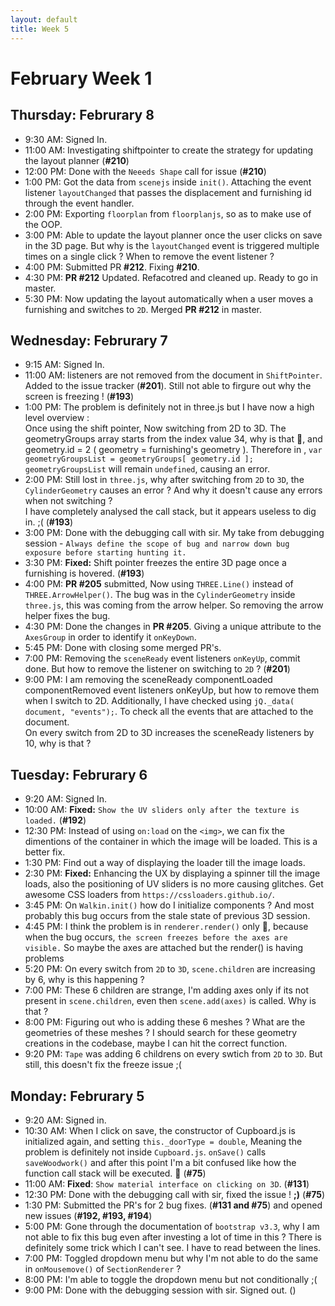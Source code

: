 ```yaml
---
layout: default
title: Week 5
---
```

# **February Week 1**
## **Thursday: Februrary 8**
- 9:30  AM: Signed In.
- 11:00 AM: Investigating shiftpointer to create the strategy for updating the layout planner (**#210**)
- 12:00 PM: Done with the `Neeeds Shape` call for issue (**#210**)
- 1:00  PM: Got the data from `scenejs` inside `init()`. Attaching the event listener `layoutChanged` that passes the displacement and furnishing id through the event handler.
- 2:00  PM: Exporting `floorplan` from `floorplanjs`, so as to make use of the OOP.
- 3:00  PM: Able to update the layout planner once the user clicks on save in the 3D page. But why is the `layoutChanged` event is triggered multiple times on a single click ? When to remove the event listener ?
- 4:00  PM: Submitted PR **#212**. Fixing **#210**.
- 4:30  PM: **PR #212** Updated. Refacotred and cleaned up. Ready to go in master.
- 5:30  PM: Now updating the layout automatically when a user moves a furnishing and switches to `2D`. Merged **PR #212** in master.

## **Wednesday: Februrary 7**
- 9:15  AM: Signed In.
- 11:00 AM: listeners are not removed from the document in `ShiftPointer`. Added to the issue tracker (**#201**). Still not able to firgure out why the screen is freezing ! (**#193**)
- 1:00  PM: The problem is definitely not in three.js but I have now a high level overview :<br>
Once using the shift pointer, Now switching from 2D to 3D. The geometryGroups array starts from the index value 34, why is that 🤔, and geometry.id = 2 ( geometry = furnishing's geometry ). Therefore in , `var geometryGroupsList = geometryGroups[ geometry.id ];`
`geometryGroupsList` will remain `undefined`, causing an error.
- 2:00  PM: Still lost in `three.js`, why after switching from `2D` to `3D`, the `CylinderGeometry` causes an error ? And why it doesn't cause any errors when not switching ?<br>
I have completely analysed the call stack, but it appears useless to dig in. ;( (**#193**)
- 3:00  PM: Done with the debugging call with sir. My take from debugging session - `Always define the scope of bug and narrow down bug exposure before starting hunting it.`
- 3:30  PM: **Fixed:** Shift pointer freezes the entire 3D page once a furnishing is hovered. (**#193**)
- 4:00  PM: **PR #205** submitted, Now using `THREE.Line()` instead of `THREE.ArrowHelper()`. The bug was in the `CylinderGeometry` inside `three.js`, this was coming from the arrow helper. So removing the arrow helper fixes the bug.
- 4:30  PM: Done the changes in **PR #205**. Giving a unique attribute to the `AxesGroup` in order to identify it `onKeyDown`.
- 5:45  PM: Done with closing some merged PR's.
- 7:00  PM: Removing the `sceneReady` event listeners `onKeyUp`, commit done. But how to remove the listener on switching to `2D` ? (**#201**)
- 9:00  PM: I am removing the sceneReady componentLoaded componentRemoved event listeners onKeyUp, but how to remove them when I switch to 2D. Additionally, I have checked using `jQ._data( document, "events");`. To check all the events that are attached to the document.<br>
On every switch from 2D to 3D increases the sceneReady listeners by 10, why is that ?
 
## **Tuesday: Februrary 6**
- 9:20  AM: Signed In.
- 10:00 AM: **Fixed:** `Show the UV sliders only after the texture is loaded.` (**#192**)
- 12:30 PM: Instead of using `on:load` on the `<img>`, we can fix the dimentions of the container in which the image will be loaded. This is a better fix.
- 1:30  PM: Find out a way of displaying the loader till the image loads.
- 2:30  PM: **Fixed:** Enhancing the UX by displaying a spinner till the image loads, also the positioning of UV sliders is no more causing glitches. Get awesome CSS loaders from `https://cssloaders.github.io/`.
- 3:45  PM: On `Walkin.init()` how do I initialize components ? And most probably this bug occurs from the stale state of previous 3D session.
- 4:45  PM: I think the problem is in `renderer.render()` only 🤔, because when the bug occurs, `the screen freezes before the axes are visible.` So maybe the axes are attached but the render() is having problems
- 5:20  PM: On every switch from `2D` to `3D`, `scene.children` are increasing by 6, why is this happening ?
- 7:00  PM: These 6 children are strange, I'm adding axes only if its not present in `scene.children`, even then `scene.add(axes)` is called. Why is that ?
- 8:00  PM: Figuring out who is adding these 6 meshes ? What are the geometries of these meshes ? I should search for these geometry creations in the codebase, maybe I can hit the correct function.
- 9:20  PM: `Tape` was adding 6 childrens on every swtich from `2D` to `3D`. But still, this doesn't fix the freeze issue ;(

## **Monday: Februrary 5**
- 9:20  AM: Signed in.
- 10:30 AM: When I click on save, the constructor of Cupboard.js is initialized again, and setting `this._doorType = double`,
Meaning the problem is definitely not inside `Cupboard.js`. `onSave()` calls `saveWoodwork()` and after this point I'm a bit confused like how the function call stack will be executed. 🤔 (**#75**)
- 11:00 AM: **Fixed**: `Show material interface on clicking on 3D`. (**#131**)
- 12:30 PM: Done with the debugging call with sir, fixed the issue ! **;)** (**#75**)
- 1:30  PM: Submitted the PR's for 2 bug fixes. (**#131 and #75**) and opened new issues (**#192, #193, #194**)
- 5:00  PM: Gone through the documentation of `bootstrap v3.3`, why I am not able to fix this bug even after investing a lot of time in this ?
There is definitely some trick which I can't see. I have to read between the lines.
- 7:00  PM: Toggled dropdown menu but why I'm not able to do the same in `onMousemove()` of `SectionRenderer` ?
- 8:00  PM: I'm able to toggle the dropdown menu but not conditionally ;(
- 9:00  PM: Done with the debugging session with sir. Signed out. ()
